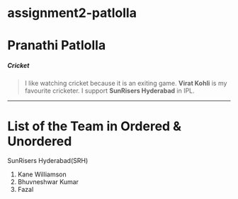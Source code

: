 # assignment2-patlolla

# Pranathi Patlolla
##### Cricket
> I like watching cricket because it is an exiting game. **Virat Kohli** is my favourite cricketer. I support **SunRisers Hyderabad** in IPL.

---

# List of the Team in Ordered & Unordered 
SunRisers Hyderabad(SRH)

1. Kane Williamson
2. Bhuvneshwar Kumar
3. Fazal

